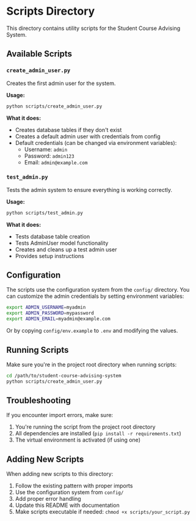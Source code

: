 # Scripts Directory

This directory contains utility scripts for the Student Course Advising System.

## Available Scripts

### `create_admin_user.py`
Creates the first admin user for the system.

**Usage:**
```bash
python scripts/create_admin_user.py
```

**What it does:**
- Creates database tables if they don't exist
- Creates a default admin user with credentials from config
- Default credentials (can be changed via environment variables):
  - Username: `admin`
  - Password: `admin123`
  - Email: `admin@example.com`

### `test_admin.py`
Tests the admin system to ensure everything is working correctly.

**Usage:**
```bash
python scripts/test_admin.py
```

**What it does:**
- Tests database table creation
- Tests AdminUser model functionality
- Creates and cleans up a test admin user
- Provides setup instructions

## Configuration

The scripts use the configuration system from the `config/` directory. You can customize the admin credentials by setting environment variables:

```bash
export ADMIN_USERNAME=myadmin
export ADMIN_PASSWORD=mypassword
export ADMIN_EMAIL=myadmin@example.com
```

Or by copying `config/env.example` to `.env` and modifying the values.

## Running Scripts

Make sure you're in the project root directory when running scripts:

```bash
cd /path/to/student-course-advising-system
python scripts/create_admin_user.py
```

## Troubleshooting

If you encounter import errors, make sure:
1. You're running the script from the project root directory
2. All dependencies are installed (`pip install -r requirements.txt`)
3. The virtual environment is activated (if using one)

## Adding New Scripts

When adding new scripts to this directory:

1. Follow the existing pattern with proper imports
2. Use the configuration system from `config/`
3. Add proper error handling
4. Update this README with documentation
5. Make scripts executable if needed: `chmod +x scripts/your_script.py` 